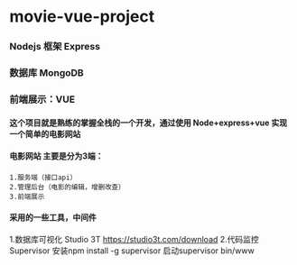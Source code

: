 # movie-vue-project
### Nodejs 框架 Express
### 数据库 MongoDB
### 前端展示：VUE

#### 这个项目就是熟练的掌握全栈的一个开发，通过使用 Node+express+vue 实现一个简单的电影网站
#### 电影网站 主要是分为3端：
    1.服务端（接口api）
    2.管理后台（电影的编辑，增删改查）
    3.前端展示

#### 采用的一些工具，中间件
1.数据库可视化 Studio 3T https://studio3t.com/download
2.代码监控 Supervisor 安装npm install -g supervisor 启动supervisor bin/www
